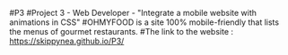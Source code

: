 #P3
#Project 3 - Web Developer - "Integrate a mobile website with animations in CSS"
#OHMYFOOD is a site 100% mobile-friendly that lists the menus of gourmet restaurants.
#The link to the website : https://skippynea.github.io/P3/
